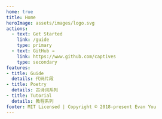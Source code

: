 ```yaml
---
home: true
title: Home
heroImage: assets/images/logo.svg
actions:
  - text: Get Started
    link: /guide
    type: primary
  - text: GitHub →
    link: https://www.github.com/captives
    type: secondary
features:
- title: Guide
  details: 代码片段
- title: Poetry
  details: 古诗词系列
- title: Tutorial
  details: 教程系列
footer: MIT Licensed | Copyright © 2018-present Evan You
---
```

<!-- 仅文档专用全局组件 -->
<NpmBadge package="vue"></NpmBadge>
<!-- 公共全局组件 -->
<VueSite></VueSite>

<script>
  console.log('doc env', VITE_APP_GITHUB_API);
</script>